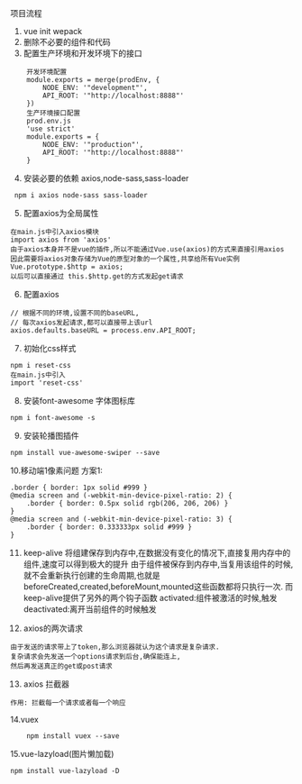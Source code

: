 项目流程
1. vue init wepack
2. 删除不必要的组件和代码
3. 配置生产环境和开发环境下的接口
```
    开发环境配置
    module.exports = merge(prodEnv, {
        NODE_ENV: '"development"',
        API_ROOT: '"http://localhost:8888"'
    })
    生产环境接口配置
    prod.env.js
    'use strict'
    module.exports = {
        NODE_ENV: '"production"',
        API_ROOT: '"http://localhost:8888"'
    }

```

4. 安装必要的依赖 axios,node-sass,sass-loader

```
 npm i axios node-sass sass-loader

```

5. 配置axios为全局属性
```
在main.js中引入axios模块
import axios from 'axios'
由于axios本身并不是vue的插件,所以不能通过Vue.use(axios)的方式来直接引用axios
因此需要将axios对象存储为Vue的原型对象的一个属性,共享给所有Vue实例
Vue.prototype.$http = axios;
以后可以直接通过 this.$http.get的方式发起get请求
```
6. 配置axios
```
// 根据不同的环境,设置不同的baseURL,
// 每次axios发起请求,都可以直接带上该url
axios.defaults.baseURL = process.env.API_ROOT;
```

7. 初始化css样式
```
npm i reset-css 
在main.js中引入
import 'reset-css'
```

8. 安装font-awesome 字体图标库
```
npm i font-awesome -s
```

9. 安装轮播图插件
```
npm install vue-awesome-swiper --save

```

10.移动端1像素问题
方案1:
```
.border { border: 1px solid #999 }
@media screen and (-webkit-min-device-pixel-ratio: 2) {
    .border { border: 0.5px solid rgb(206, 206, 206) }
}
@media screen and (-webkit-min-device-pixel-ratio: 3) {
    .border { border: 0.333333px solid #999 }
}
```

11. keep-alive
将组建保存到内存中,在数据没有变化的情况下,直接复用内存中的组件,速度可以得到极大的提升
由于组件被保存到内存中,当复用该组件的时候,就不会重新执行创建的生命周期,也就是
beforeCreated,created,beforeMount,mounted这些函数都将只执行一次.
而keep-alive提供了另外的两个钩子函数
activated:组件被激活的时候,触发
deactivated:离开当前组件的时候触发

12. axios的两次请求
```
由于发送的请求带上了token,那么浏览器就认为这个请求是复杂请求.
复杂请求会先发送一个options请求到后台,确保能连上,
然后再发送真正的get或post请求
```

13. axios 拦截器
```
作用: 拦截每一个请求或者每一个响应

```

14.vuex
```
    npm install vuex --save
```

15.vue-lazyload(图片懒加载)
```
npm install vue-lazyload -D

````